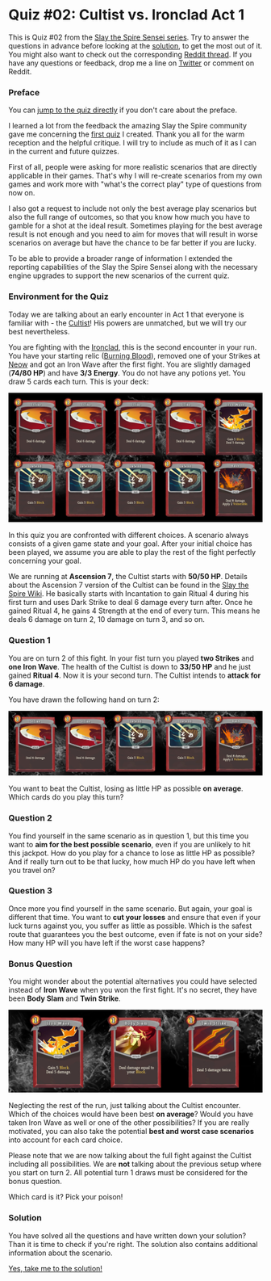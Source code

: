 # Quiz #02: Cultist vs. Ironclad Act 1	

This is Quiz #02 from the [Slay the Spire Sensei series](../README.md#slay-the-spire-sensei). Try to answer the questions in advance before looking at the [solution](#solution), to get the most out of it. You might also want to check out the corresponding [Reddit thread](https://www.reddit.com/r/slaythespire/comments/cmq5y0/slay_the_spire_sensei_quiz_02_the_cultist_vs/). If you have any questions or feedback, drop me a line on [Twitter](https://twitter.com/Dementophobia) or comment on Reddit.

### Preface

You can [jump to the quiz directly](#environment-for-the-quiz) if you don't care about the preface.

I learned a lot from the feedback the amazing Slay the Spire community gave me concerning the [first quiz](../Quiz-01-Gremlin-Nob-vs-Ironclad-Basic-Deck/README.md#quiz-01-gremlin-nob-vs-ironclad-basic-deck) I created. Thank you all for the warm reception and the helpful critique. I will try to include as much of it as I can in the current and future quizzes.

First of all, people were asking for more realistic scenarios that are directly applicable in their games. That's why I will re-create scenarios from my own games and work more with "what's the correct play" type of questions from now on.

I also got a request to include not only the best average play scenarios but also the full range of outcomes, so that you know how much you have to gamble for a shot at the ideal result. Sometimes playing for the best average result is not enough and you need to aim for moves that will result in worse scenarios on average but have the chance to be far better if you are lucky.

To be able to provide a broader range of information I extended the reporting capabilities of the Slay the Spire Sensei along with the necessary engine upgrades to support the new scenarios of the current quiz.

### Environment for the Quiz

Today we are talking about an early encounter in Act 1 that everyone is familiar with - the [Cultist](https://slay-the-spire.fandom.com/wiki/Cultist)! His powers are unmatched, but we will try our best nevertheless.

You are fighting with the [Ironclad](https://slay-the-spire.fandom.com/wiki/Ironclad), this is the second encounter in your run. You have your starting relic ([Burning Blood](https://slay-the-spire.fandom.com/wiki/Burning_Blood)), removed one of your Strikes at [Neow](https://slay-the-spire.fandom.com/wiki/Neow) and got an Iron Wave after the first fight. You are slightly damaged (**74/80 HP**) and have **3/3 Energy**. You do not have any potions yet. You draw 5 cards each turn. This is your deck:

![Ironclad Basic Deck](./images/basic_deck_ironclad_Iron_Wave.png)

In this quiz you are confronted with different choices. A scenario always consists of a given game state and your goal. After your initial choice has been played, we assume you are able to play the rest of the fight perfectly concerning your goal.

We are running at **Ascension 7**, the Cultist starts with **50/50 HP**. Details about the Ascension 7 version of the Cultist can be found in the [Slay the Spire Wiki](https://slay-the-spire.fandom.com/wiki/Cultist). He basically starts with Incantation to gain Ritual 4 during his first turn and uses Dark Strike to deal 6 damage every turn after. Once he gained Ritual 4, he gains 4 Strength at the end of every turn. This means he deals 6 damage on turn 2, 10 damage on turn 3, and so on.

### Question 1

You are on turn 2 of this fight. In your fist turn you played **two Strikes** and **one Iron Wave**. The health of the Cultist is down to **33/50 HP** and he just gained **Ritual 4**. Now it is your second turn. The Cultist intends to **attack for 6 damage**.

You have drawn the following hand on turn 2:

![Ironclad Basic Deck with Iron Wave minus one Strike](./images/question_1_draw.png)

You want to beat the Cultist, losing as little HP as possible **on average**. Which cards do you play this turn?

### Question 2

You find yourself in the same scenario as in question 1, but this time you want to **aim for the best possible scenario**, even if you are unlikely to hit this jackpot. How do you play for a chance to lose as little HP as possible? And if really turn out to be that lucky, how much HP do you have left when you travel on?

### Question 3

Once more you find yourself in the same scenario. But again, your goal is different that time. You want to **cut your losses** and ensure that even if your luck turns against you, you suffer as little as possible. Which is the safest route that guarantees you the best outcome, even if fate is not on your side? How many HP will you have left if the worst case happens?

### Bonus Question

You might wonder about the potential alternatives you could have selected instead of **Iron Wave** when you won the first fight. It's no secret, they have been **Body Slam** and **Twin Strike**.

![Choices for Bonus Question](./images/bonus_question.png)

Neglecting the rest of the run, just talking about the Cultist encounter. Which of the choices would have been best **on average**? Would you have taken Iron Wave as well or one of the other possibilities? If you are really motivated, you can also take the potential **best and worst case scenarios** into account for each card choice.

Please note that we are now talking about the full fight against the Cultist including all possibilities. We are **not** talking about the previous setup where you start on turn 2. All potential turn 1 draws must be considered for the bonus question.

Which card is it? Pick your poison!

### Solution

You have solved all the questions and have written down your solution? Than it is time to check if you're right. The solution also contains additional information about the scenario.

[Yes, take me to the solution!](Solution.md#quiz-02-solution)